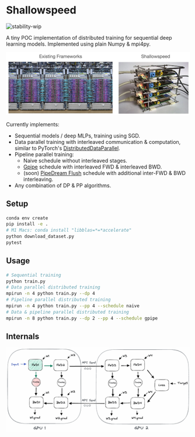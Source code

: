 # Shallowspeed
![stability-wip](https://img.shields.io/badge/stability-work_in_progress-lightgrey.svg)

A tiny POC implementation of distributed training for sequential deep learning models.
Implemented using plain Numpy & mpi4py.

![](.github/assets/title_picture.jpg)


Currently implements:
- Sequential models / deep MLPs, training using SGD.
- Data parallel training with interleaved communication & computation, similar to PyTorch's [DistributedDataParallel](https://arxiv.org/abs/2006.15704).
- Pipeline parallel training:
  - Naive schedule without interleaved stages.
  - [Gpipe](https://arxiv.org/abs/1811.06965) schedule with interleaved FWD & interleaved BWD.
  - (soon) [PipeDream Flush](https://arxiv.org/abs/2006.09503) schedule with additional inter-FWD & BWD interleaving.
- Any combination of DP & PP algorithms.

## Setup
```bash
conda env create
pip install -e .
# M1 Macs: conda install "libblas=*=*accelerate"
python download_dataset.py
pytest
```

## Usage
```bash
# Sequential training
python train.py
# Data parallel distributed training
mpirun -n 4 python train.py --dp 4
# Pipeline parallel distributed training
mpirun -n 4 python train.py --pp 4 --schedule naive
# Data & pipeline parallel distributed training
mpirun -n 8 python train.py --dp 2 --pp 4 --schedule gpipe
```

## Internals
![](.github/assets/PP_pebble_graph.gif)
